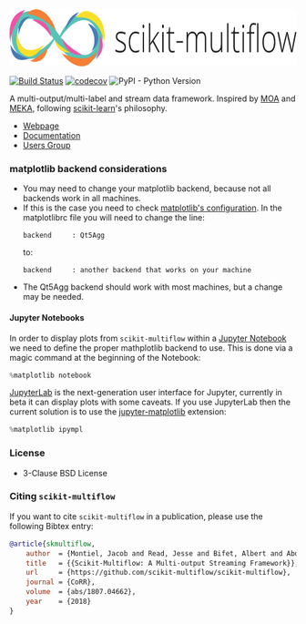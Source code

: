 <img src="docs/_static/images/skmultiflow-logo-wide.png" height="100"/>

[![Build Status](https://travis-ci.org/scikit-multiflow/scikit-multiflow.svg?branch=master)](https://travis-ci.org/scikit-multiflow/scikit-multiflow)
[![codecov](https://codecov.io/gh/scikit-multiflow/scikit-multiflow/branch/master/graph/badge.svg)](https://codecov.io/gh/scikit-multiflow/scikit-multiflow)
![PyPI - Python Version](https://img.shields.io/pypi/pyversions/Django.svg)

A multi-output/multi-label and stream data framework.
Inspired by [MOA](https://moa.cms.waikato.ac.nz/) and [MEKA](http://meka.sourceforge.net/),
 following [scikit-learn](http://scikit-learn.org/stable/)'s philosophy.

* [Webpage](https://scikit-multiflow.github.io/)
* [Documentation](https://scikit-multiflow.github.io/scikit-multiflow/)
* [Users Group](https://groups.google.com/forum/#!forum/scikit-multiflow-users)

### matplotlib backend considerations
* You may need to change your matplotlib backend, because not all backends work
in all machines.
* If this is the case you need to check
[matplotlib's configuration](https://matplotlib.org/users/customizing.html).
In the matplotlibrc file you will need to change the line:  
    ```
    backend     : Qt5Agg  
    ```
    to:  
    ```
    backend     : another backend that works on your machine
    ```  
* The Qt5Agg backend should work with most machines, but a change may be needed.

#### Jupyter Notebooks
In order to display plots from `scikit-multiflow` within a [Jupyter Notebook]() we need to define the proper mathplotlib
backend to use. This is done via a magic command at the beginning of the Notebook:

```python
%matplotlib notebook
```

[JupyterLab](http://jupyterlab.readthedocs.io/en/stable/) is the next-generation user interface for Jupyter, currently
in beta it can display plots with some caveats. If you use JupyterLab then the current solution is to use the
[jupyter-matplotlib](https://github.com/matplotlib/jupyter-matplotlib) extension:

```python
%matplotlib ipympl
```

### License
* 3-Clause BSD License

### Citing `scikit-multiflow`

If you want to cite `scikit-multiflow` in a publication, please use the following Bibtex entry:
```bibtex
@article{skmultiflow,
    author  = {Montiel, Jacob and Read, Jesse and Bifet, Albert and Abdessalem, Talel },
    title   = {{Scikit-Multiflow: A Multi-output Streaming Framework}},
    url     = {https://github.com/scikit-multiflow/scikit-multiflow},
    journal = {CoRR},
    volume  = {abs/1807.04662},
    year    = {2018}
}
```
